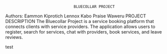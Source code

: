                                   BLUECOLLAR PROJECT
Authors: Eammon Kiprotich
         Lennox Kabo
         Praise Waweru
                                PROJECT DESCRIPTION
The Bluecollar Project is a service booking platform that connects clients with service providers. The application allows users to register, search for services, chat with providers, book services, and leave reviews.

test